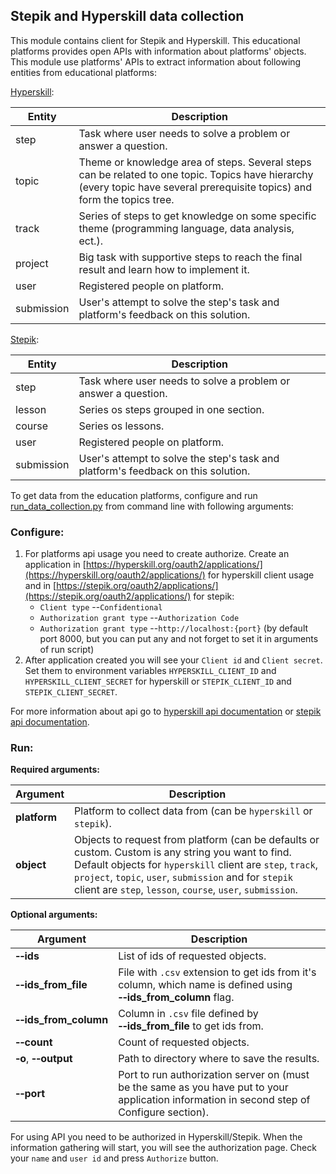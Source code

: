 ## Stepik and Hyperskill data collection

This module contains client for Stepik and Hyperskill. This educational platforms provides open APIs with information
about platforms' objects.
This module use platforms' APIs to extract information about following entities from educational platforms:

[Hyperskill](https://hyperskill.org/api/docs/): 

| Entity     | Description                                                                                                                                                                 |
|------------|-----------------------------------------------------------------------------------------------------------------------------------------------------------------------------|
| step       | Task where user needs to solve a problem or answer a question.                                                                                                              |
| topic      | Theme or knowledge area of steps. Several steps can be related to one topic. Topics have hierarchy (every topic have several prerequisite topics) and form the topics tree. |
| track      | Series of steps to get knowledge on some specific theme (programming language, data analysis, ect.).                                                                        |
| project    | Big task with supportive steps to reach the final result and learn how to implement it.                                                                                     |  
| user       | Registered people on platform.                                                                                                                                              |
| submission | User's attempt to solve the step's task and platform's feedback on this solution.                                                                                           |

[Stepik](https://stepik.org/api/docs/):

| Entity     | Description                                                                       |
|------------|-----------------------------------------------------------------------------------|
| step       | Task where user needs to solve a problem or answer a question.                    |
| lesson     | Series os steps grouped in one section.                                           |
| course     | Series os lessons.                                                                | 
| user       | Registered people on platform.                                                    |
| submission | User's attempt to solve the step's task and platform's feedback on this solution. |

To get data from the education platforms, configure and run [run_data_collection.py](src/data_collection/run_data_collection.py) 
from command line with following arguments:
### Configure:

1. For platforms api usage you need to create authorize. Create an application in [https://hyperskill.org/oauth2/applications/](https://hyperskill.org/oauth2/applications/) for 
   hyperskill client usage and in [https://stepik.org/oauth2/applications/](https://stepik.org/oauth2/applications/) for stepik:
   * `Client type` --`Confidentional`
   * `Authorization grant type` --`Authorization Code`
   * `Authorization grant type` --`http://localhost:{port}` (by default port 8000, but you can put any and not forget to set it in arguments of run script)
2. After application created you will see your `Client id` and `Client secret`. Set them to environment variables 
   `HYPERSKILL_CLIENT_ID` and `HYPERSKILL_CLIENT_SECRET` for hyperskill or `STEPIK_CLIENT_ID` and `STEPIK_CLIENT_SECRET`.
   
For more information about api go to [hyperskill api documentation](https://hyperskill.org/api/docs/) or [stepik api documentation](https://stepik.org/api/docs/).
   
### Run:

**Required arguments:**

| Argument     | Description                                                                                                                                                                                                                                                                             |
|--------------|-----------------------------------------------------------------------------------------------------------------------------------------------------------------------------------------------------------------------------------------------------------------------------------------|
| **platform** | Platform to collect data from (can be `hyperskill` or `stepik`).                                                                                                                                                                                                                        |
| **object**   | Objects to request from platform (can be defaults or custom. Custom is any string you want to find. Default objects for `hyperskill` client are `step`, `track`, `project`, `topic`, `user`, `submission` and for `stepik` client are `step`, `lesson`, `course`, `user`, `submission`. |

**Optional arguments:**

| Argument                               | Description                                                                                                                                 |
|----------------------------------------|---------------------------------------------------------------------------------------------------------------------------------------------|
| **&#8209;&#8209;ids**                  | List of ids of requested objects.                                                                                                           |
| **&#8209;&#8209;ids_from_file**        | File with `.csv` extension to get ids from it's column, which name is defined using **&#8209;&#8209;ids_from_column** flag.                 |
| **&#8209;&#8209;ids_from_column**      | Column in `.csv` file defined by **&#8209;&#8209;ids_from_file** to get ids from.                                                           |
| **&#8209;&#8209;count**                | Count of requested objects.                                                                                                                 |
| **&#8209;o**, **&#8209;&#8209;output** | Path to directory where to save the results.                                                                                                |
| **&#8209;&#8209;port**                 | Port to run authorization server on (must be the same as you have put to your application information in second step of Configure section). |

For using API you need to be authorized in Hyperskill/Stepik. When the information gathering will start, you will see the authorization page.
Check your `name` and `user id` and press `Authorize` button. 
